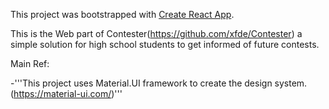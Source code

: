 This project was bootstrapped with [Create React App](https://github.com/facebook/create-react-app).

This is the Web part of Contester(https://github.com/xfde/Contester) a simple solution for high school students to get informed of future contests.

Main Ref:

-'''This project uses Material.UI framework to create the design system.(https://material-ui.com/)'''
